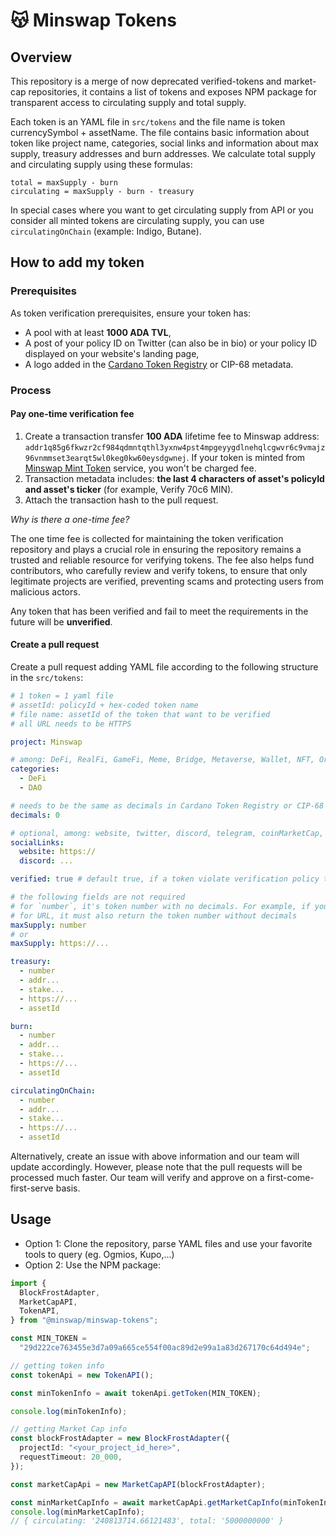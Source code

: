 # 😽 Minswap Tokens

## Overview

This repository is a merge of now deprecated verified-tokens and market-cap repositories, it contains a list of tokens and exposes NPM package for transparent access to circulating supply and total supply.

Each token is an YAML file in `src/tokens` and the file name is token currencySymbol + assetName. The file contains basic information about token like project name, categories, social links and information about max supply, treasury addresses and burn addresses. We calculate total supply and circulating supply using these formulas:

```
total = maxSupply - burn
circulating = maxSupply - burn - treasury
```

In special cases where you want to get circulating supply from API or you consider all minted tokens are circulating supply, you can use `circulatingOnChain` (example: Indigo, Butane).

## How to add my token

### Prerequisites

As token verification prerequisites, ensure your token has:

- A pool with at least **1000 ADA TVL**,
- A post of your policy ID on Twitter (can also be in bio) or your policy ID displayed on your website's landing page,
- A logo added in the [Cardano Token Registry](https://github.com/cardano-foundation/cardano-token-registry) or CIP-68 metadata.

### Process

#### Pay one-time verification fee

1. Create a transaction transfer **100 ADA** lifetime fee to Minswap address: `addr1q85g6fkwzr2cf984qdmntqthl3yxnw4pst4mpgeyygdlnehqlcgwvr6c9vmajz96vnmmset3earqt5wl0keg0kw60eysdgwnej`. If your token is minted from [Minswap Mint Token](https://minswap.org/launch-bowl/mint-token) service, you won't be charged fee.
2. Transaction metadata includes: **the last 4 characters of asset's policyId and asset's ticker** (for example, Verify 70c6 MIN).
3. Attach the transaction hash to the pull request.

_Why is there a one-time fee?_

The one time fee is collected for maintaining the token verification repository and plays a crucial role in ensuring the repository remains a trusted and reliable resource for verifying tokens.
The fee also helps fund contributors, who carefully review and verify tokens, to ensure that only legitimate projects are verified, preventing scams and protecting users from malicious actors.

Any token that has been verified and fail to meet the requirements in the future will be **unverified**.

#### Create a pull request

Create a pull request adding YAML file according to the following structure in the `src/tokens`:

```yaml
# 1 token = 1 yaml file
# assetId: policyId + hex-coded token name
# file name: assetId of the token that want to be verified
# all URL needs to be HTTPS

project: Minswap

# among: DeFi, RealFi, GameFi, Meme, Bridge, Metaverse, Wallet, NFT, Oracle, AI, Launchpad, DAO, Stablecoin, Social, Media, Risk Ratings, Index Vaults, DePIN, Other
categories:
  - DeFi
  - DAO

# needs to be the same as decimals in Cardano Token Registry or CIP-68
decimals: 0

# optional, among: website, twitter, discord, telegram, coinMarketCap, coinGecko
socialLinks:
  website: https://
  discord: ...

verified: true # default true, if a token violate verification policy then switch to false

# the following fields are not required
# for `number`, it's token number with no decimals. For example, if your token has a max supply of 50,000,000 tokens with 6 decimals, the value needs to be 50000000 × 10^6 = 50000000000000
# for URL, it must also return the token number without decimals
maxSupply: number
# or
maxSupply: https://...

treasury:
  - number
  - addr...
  - stake...
  - https://...
  - assetId

burn:
  - number
  - addr...
  - stake...
  - https://...
  - assetId

circulatingOnChain:
  - number
  - addr...
  - stake...
  - https://...
  - assetId
```

Alternatively, create an issue with above information and our team will update accordingly. However, please note that the pull requests will be processed much faster.
Our team will verify and approve on a first-come-first-serve basis.

## Usage

- Option 1: Clone the repository, parse YAML files and use your favorite tools to query (eg. Ogmios, Kupo,...)
- Option 2: Use the NPM package:

```ts
import {
  BlockFrostAdapter,
  MarketCapAPI,
  TokenAPI,
} from "@minswap/minswap-tokens";

const MIN_TOKEN =
  "29d222ce763455e3d7a09a665ce554f00ac89d2e99a1a83d267170c64d494e";

// getting token info
const tokenApi = new TokenAPI();

const minTokenInfo = await tokenApi.getToken(MIN_TOKEN);

console.log(minTokenInfo);

// getting Market Cap info
const blockFrostAdapter = new BlockFrostAdapter({
  projectId: "<your_project_id_here>",
  requestTimeout: 20_000,
});

const marketCapApi = new MarketCapAPI(blockFrostAdapter);

const minMarketCapInfo = await marketCapApi.getMarketCapInfo(minTokenInfo);
console.log(minMarketCapInfo);
// { circulating: '240813714.66121483', total: '5000000000' }
```
